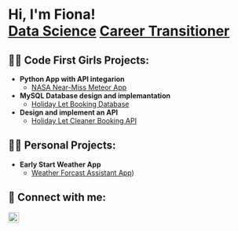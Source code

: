 <h1>Hi, I'm Fiona! <br/><a href="https://github.com/FDM-UK">Data Science</a> <a href="https://www.linkedin.com/in/f-douglas-mullett">Career Transitioner</a> </h1>

<h2>👩‍💻 Code First Girls Projects:</h2>

- <b>Python App with API integarion</b>
  - [NASA Near-Miss Meteor App](https://github.com/FDM-UK/Nasa-Meteor-App)
- <b>MySQL Database design and implemantation </b>
  - [Holiday Let Booking Database](https://github.com/FDM-UK/Holiday-Let-Booking-DB)
- <b>Design and implement an API</b>
  - [Holiday Let Cleaner Booking API](https://github.com/FDM-UK/Holiday-Cleaner-Booking-API)

<h2>👩‍💻 Personal Projects:</h2>

- <b>Early Start Weather App</b>
  - [Weather Forcast Assistant App](https://github.com/FDM-UK/Weather-App))



<h2> 🤳 Connect with me:</h2>

[<img align="left" alt="FionaDouglas-Mullett | LinkedIn" width="22px" src="https://cdn.jsdelivr.net/npm/simple-icons@v3/icons/linkedin.svg" />][linkedin]

[linkedin]: https://www.linkedin.com/in/f-douglas-mullett



<!--

